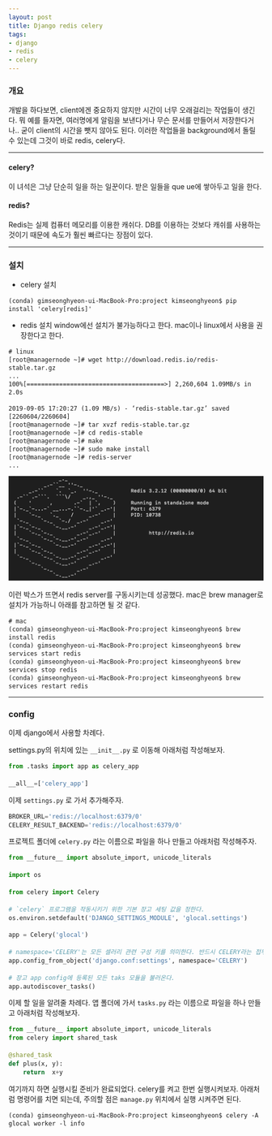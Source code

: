 ```yaml
---
layout: post
title: Django redis celery
tags:
- django
- redis
- celery
---
```

### 개요

개발을 하다보면, client에겐 중요하지 않지만 시간이 너무 오래걸리는 작업들이 생긴다. 뭐 예를 들자면, 여러명에게 알림을 보낸다거나 무슨 문서를 만들어서 저장한다거나.. 굳이 client의 시간을 뺏지 않아도 된다. 이러한 작업들을 background에서 돌릴 수 있는데 그것이 바로 redis, celery다.

---
#### celery?

이 녀석은 그냥 단순히 일을 하는 일꾼이다. 받은 일들을 que
ue에 쌓아두고 일을 한다.

#### redis?

Redis는 실제 컴퓨터 메모리를 이용한 캐쉬다. DB를 이용하는 것보다 캐쉬를 사용하는 것이기 때문에 속도가 훨씬 빠르다는 장점이 있다.

---
### 설치

- celery 설치
```console
(conda) gimseonghyeon-ui-MacBook-Pro:project kimseonghyeon$ pip install 'celery[redis]'
```
- redis 설치
window에선 설치가 불가능하다고 한다.
mac이나 linux에서 사용을 권장한다고 한다.
```console
# linux
[root@managernode ~]# wget http://download.redis.io/redis-stable.tar.gz
...
100%[======================================>] 2,260,604 1.09MB/s in 2.0s

2019-09-05 17:20:27 (1.09 MB/s) - ‘redis-stable.tar.gz’ saved [2260604/2260604]
[root@managernode ~]# tar xvzf redis-stable.tar.gz
[root@managernode ~]# cd redis-stable
[root@managernode ~]# make
[root@managernode ~]# sudo make install
[root@managernode ~]# redis-server
...
```
![image](./images/redis/1.png)

이런 박스가 뜨면서 redis server를 구동시키는데 성공했다.
mac은 brew manager로 설치가 가능하니 아래를 참고하면 될 것 같다.
```console
# mac
(conda) gimseonghyeon-ui-MacBook-Pro:project kimseonghyeon$ brew install redis
(conda) gimseonghyeon-ui-MacBook-Pro:project kimseonghyeon$ brew services start redis
(conda) gimseonghyeon-ui-MacBook-Pro:project kimseonghyeon$ brew services stop redis
(conda) gimseonghyeon-ui-MacBook-Pro:project kimseonghyeon$ brew services restart redis
```

---
### config
이제 django에서 사용할 차례다.

settings.py의 위치에 있는 `__init__.py` 로 이동해 아래처럼 작성해보자.
```python
from .tasks import app as celery_app

__all__=['celery_app']
```

이제 `settings.py` 로 가서 추가해주자.
```python
BROKER_URL='redis://localhost:6379/0'
CELERY_RESULT_BACKEND='redis://localhost:6379/0'
```
프로젝트 폴더에 `celery.py` 라는 이름으로 파일을 하나 만들고 아래처럼 작성해주자.
```python
from __future__ import absolute_import, unicode_literals

import os

from celery import Celery

# `celery` 프로그램을 작동시키기 위한 기본 장고 세팅 값을 정한다. 
os.environ.setdefault('DJANGO_SETTINGS_MODULE', 'glocal.settings')

app = Celery('glocal')

# namespace='CELERY'는 모든 셀러리 관련 구성 키를 의미한다. 반드시 CELERY라는 접두사로 시작해야 한다. 
app.config_from_object('django.conf:settings', namespace='CELERY')

# 장고 app config에 등록된 모든 taks 모듈을 불러온다. 
app.autodiscover_tasks()
```



이제 할 일을 알려줄 차례다.
앱 폴더에 가서 `tasks.py` 라는 이름으로 파일을 하나 만들고 아래처럼 작성해보자.
```python
from __future__ import absolute_import, unicode_literals
from celery import shared_task

@shared_task
def plus(x, y):
    return  x+y
```

여기까지 하면 실행시킬 준비가 완료되었다.
celery를 켜고 한번 실행시켜보자. 아래처럼 명령어를 치면 되는데, 주의할 점은 `manage.py` 위치에서 실행 시켜주면 된다.
```console
(conda) gimseonghyeon-ui-MacBook-Pro:project kimseonghyeon$ celery -A glocal worker -l info
```
